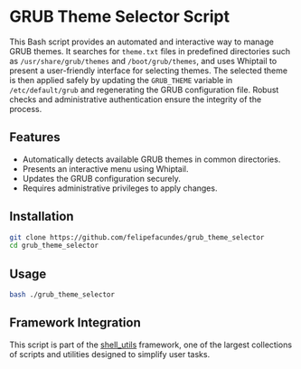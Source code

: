 # GRUB Theme Selector Script

This Bash script provides an automated and interactive way to manage GRUB themes. It searches for `theme.txt` files in predefined directories such as `/usr/share/grub/themes` and `/boot/grub/themes`, and uses Whiptail to present a user-friendly interface for selecting themes. The selected theme is then applied safely by updating the `GRUB_THEME` variable in `/etc/default/grub` and regenerating the GRUB configuration file. Robust checks and administrative authentication ensure the integrity of the process.

## Features
- Automatically detects available GRUB themes in common directories.
- Presents an interactive menu using Whiptail.
- Updates the GRUB configuration securely.
- Requires administrative privileges to apply changes.

## Installation
```bash
git clone https://github.com/felipefacundes/grub_theme_selector
cd grub_theme_selector
```

## Usage
```bash
bash ./grub_theme_selector
```

## Framework Integration
This script is part of the [shell_utils](https://github.com/felipefacundes/shell_utils) framework, one of the largest collections of scripts and utilities designed to simplify user tasks.
